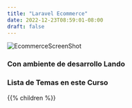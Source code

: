 ```yaml
---
title: "Laravel Ecommerce"
date: 2022-12-23T08:59:01-08:00
draft: false
---
```


![EcommerceScreenShot](/Ecommerce/Ecommerce-SceenShot.png)

### Con ambiente de desarrollo Lando

### Lista de Temas en este Curso
{{% children  %}}
